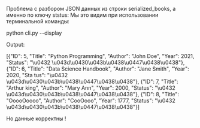 Проблема с разбором JSON данных из строки serialized_books, а именно по ключу ststus: Мы это видим при использовании терминальной команды:

python cli.py --display

Output:

[{"ID": 5, "Title": "Python Programming", "Author": "John Doe", "Year": 2021, "Status": "\u0432 \u043d\u0430\u043b\u0438\u0447\u0438\u0438"}, {"ID": 6, "Title": "Data Science Handbook", "Author": "Jane Smith", "Year": 2020, "Sta
tus": "\u0432 \u043d\u0430\u043b\u0438\u0447\u0438\u0438"}, {"ID": 7, "Title": "Arthur king", "Author": "Mary Ann", "Year": 2000, "Status": "\u0432 \u043d\u0430\u043b\u0438\u0447\u0438\u0438"}, {"ID": 8, "Title": "OoooOoooo", "Author": "CooOooo", "Year": 1777, "Status": "\u0432 \u043d\u0430\u043b\u0438\u0447\u0438\u0438"}]

Но данные корректны !

